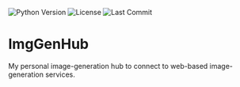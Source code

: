 ![Python Version](https://img.shields.io/badge/python-3.11%2B-blue) ![License](https://img.shields.io/github/license/leweex95/imggenhub) ![Last Commit](https://img.shields.io/github/last-commit/leweex95/imggenhub)

# ImgGenHub

My personal image-generation hub to connect to web-based image-generation services.
